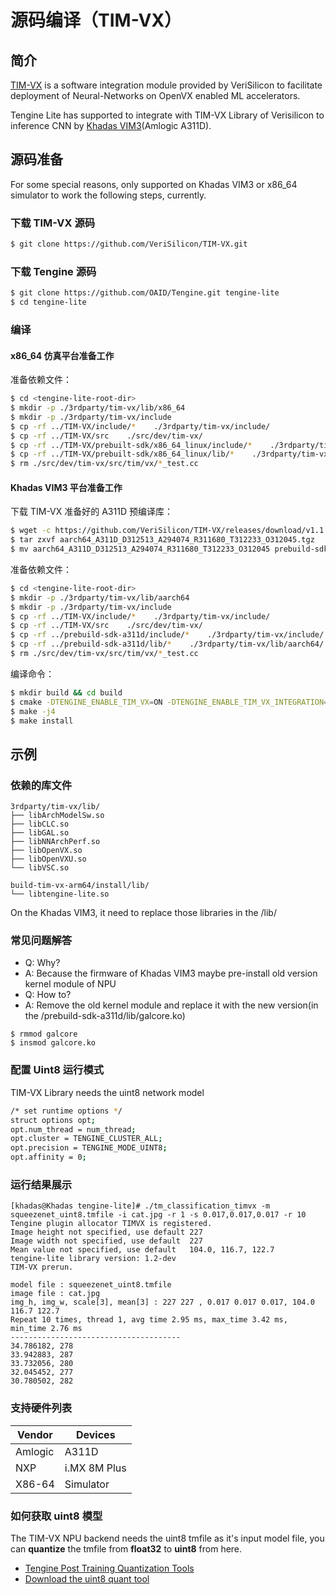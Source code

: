 # 源码编译（TIM-VX）

## 简介

[TIM-VX](https://github.com/VeriSilicon/TIM-VX.git) is a software integration module provided by VeriSilicon to facilitate deployment of Neural-Networks on OpenVX enabled ML accelerators.

Tengine Lite has supported to integrate with TIM-VX Library of Verisilicon to inference CNN by [Khadas VIM3](https://www.khadas.cn/product-page/vim3)(Amlogic A311D).

## 源码准备

For some special reasons, only supported on Khadas VIM3 or x86_64 simulator to work the following steps, currently.

### 下载 TIM-VX 源码 

```bash
$ git clone https://github.com/VeriSilicon/TIM-VX.git
```

### 下载 Tengine 源码

```bash
$ git clone https://github.com/OAID/Tengine.git tengine-lite
$ cd tengine-lite
```

### 编译

#### x86_64 仿真平台准备工作

准备依赖文件：

```bash
$ cd <tengine-lite-root-dir>
$ mkdir -p ./3rdparty/tim-vx/lib/x86_64
$ mkdir -p ./3rdparty/tim-vx/include
$ cp -rf ../TIM-VX/include/*    ./3rdparty/tim-vx/include/
$ cp -rf ../TIM-VX/src    ./src/dev/tim-vx/
$ cp -rf ../TIM-VX/prebuilt-sdk/x86_64_linux/include/*    ./3rdparty/tim-vx/include/
$ cp -rf ../TIM-VX/prebuilt-sdk/x86_64_linux/lib/*    ./3rdparty/tim-vx/lib/x86_64/
$ rm ./src/dev/tim-vx/src/tim/vx/*_test.cc
```

#### Khadas VIM3 平台准备工作

下载 TIM-VX 准备好的 A311D 预编译库：

```bash
$ wget -c https://github.com/VeriSilicon/TIM-VX/releases/download/v1.1.28/aarch64_A311D_D312513_A294074_R311680_T312233_O312045.tgz
$ tar zxvf aarch64_A311D_D312513_A294074_R311680_T312233_O312045.tgz
$ mv aarch64_A311D_D312513_A294074_R311680_T312233_O312045 prebuild-sdk-a311d
```

准备依赖文件：

```bash
$ cd <tengine-lite-root-dir>
$ mkdir -p ./3rdparty/tim-vx/lib/aarch64
$ mkdir -p ./3rdparty/tim-vx/include
$ cp -rf ../TIM-VX/include/*    ./3rdparty/tim-vx/include/
$ cp -rf ../TIM-VX/src    ./src/dev/tim-vx/
$ cp -rf ../prebuild-sdk-a311d/include/*    ./3rdparty/tim-vx/include/
$ cp -rf ../prebuild-sdk-a311d/lib/*    ./3rdparty/tim-vx/lib/aarch64/
$ rm ./src/dev/tim-vx/src/tim/vx/*_test.cc
```

编译命令：

```bash
$ mkdir build && cd build
$ cmake -DTENGINE_ENABLE_TIM_VX=ON -DTENGINE_ENABLE_TIM_VX_INTEGRATION=ON ..
$ make -j4
$ make install
```

## 示例

### 依赖的库文件

```
3rdparty/tim-vx/lib/
├── libArchModelSw.so
├── libCLC.so
├── libGAL.so
├── libNNArchPerf.so
├── libOpenVX.so
├── libOpenVXU.so
└── libVSC.so

build-tim-vx-arm64/install/lib/
└── libtengine-lite.so
```

On the Khadas VIM3, it need to replace those libraries in the /lib/ 

### 常见问题解答
- Q: Why?
- A: Because the firmware of Khadas VIM3 maybe pre-install old version kernel module of NPU  
- Q: How to?
- A: Remove the old kernel module and replace it with the new version(in the /prebuild-sdk-a311d/lib/galcore.ko) 
```
$ rmmod galcore
$ insmod galcore.ko
```

### 配置 Uint8 运行模式

TIM-VX Library needs the uint8 network model

```bash
/* set runtime options */
struct options opt;
opt.num_thread = num_thread;
opt.cluster = TENGINE_CLUSTER_ALL;
opt.precision = TENGINE_MODE_UINT8;
opt.affinity = 0;
```

### 运行结果展示

```
[khadas@Khadas tengine-lite]# ./tm_classification_timvx -m squeezenet_uint8.tmfile -i cat.jpg -r 1 -s 0.017,0.017,0.017 -r 10
Tengine plugin allocator TIMVX is registered.
Image height not specified, use default 227
Image width not specified, use default  227
Mean value not specified, use default   104.0, 116.7, 122.7
tengine-lite library version: 1.2-dev
TIM-VX prerun.

model file : squeezenet_uint8.tmfile
image file : cat.jpg
img_h, img_w, scale[3], mean[3] : 227 227 , 0.017 0.017 0.017, 104.0 116.7 122.7
Repeat 10 times, thread 1, avg time 2.95 ms, max_time 3.42 ms, min_time 2.76 ms
--------------------------------------
34.786182, 278
33.942883, 287
33.732056, 280
32.045452, 277
30.780502, 282
```

### 支持硬件列表
| Vendor  | Devices      |
| ------- | ------------ |
| Amlogic | A311D        |
| NXP     | i.MX 8M Plus |
| X86-64  | Simulator    |

### 如何获取 uint8 模型
The TIM-VX NPU backend needs the uint8 tmfile as it's input model file, you can **quantize** the tmfile from **float32** to **uint8** from here. 
- [Tengine Post Training Quantization Tools](../tools/quantize/README.md)
- [Download the uint8 quant tool](https://github.com/OAID/Tengine/releases/download/lite-v1.3/quant_tool_uint8)
